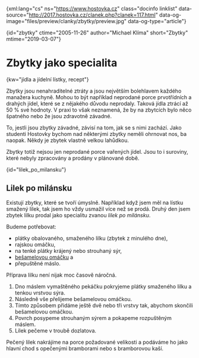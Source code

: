 
{xml:lang="cs" ns="https://www.hostovka.cz" class="docinfo linklist" data-source="http://2017.hostovka.cz/clanek.php?clanek=117.html" data-og-image="files/preview/clanky/zbytky/preview.jpg" data-og-type="article"}

{id="zbytky" ctime="2005-11-26" author="Michael Klíma" short="Zbytky" mtime="2019-03-07"}

# Zbytky jako specialita

<!-- generated attribute kw by user_udpatekw.sh on 2019-02-23, do not edit -->

{kw="jídla a jídelní lístky, recept"}

Zbytky jsou nenahraditelné ztráty a jsou největším bolehlavem každého manažera kuchyně. Mohou to být například neprodané porce prvotřídních a drahých jídel, které se z nějakého důvodu neprodaly. Taková jídla ztrácí až 50 % své hodnoty. V praxi to však neznamená, že by na zbytcích bylo něco špatného nebo že jsou zdravotně závadné.

To, jestli jsou zbytky závadné, závisí na tom, jak se s nimi zachází. Jako studenti Hostovky bychom nad některými zbytky neměli ohrnovat nos, ba naopak. Někdy je zbytek vlastně velkou lahůdkou.

Zbytky totiž nejsou jen neprodané porce vařených jídel. Jsou to i suroviny, které nebyly zpracovány a prodány v plánované době.

{id="lilek\_po\_milansku"}

## Lilek po milánsku

Existují zbytky, které se tvoří úmyslně. Například když jsem měl na lístku smažený lilek, tak jsem ho vždy usmažil více než se prodá. Druhý den jsem zbytek lilku prodal jako specialitu zvanou _lilek po milánsku_.

Budeme potřebovat:

  * plátky obalovaného, smaženého lilku (zbytek z minulého dne),
  * rajskou omáčku,
  * na tenké plátky krájený nebo strouhaný sýr,
  * [bešamelovou omáčku][1] a
  * přepuštěné máslo.

Příprava lilku není nijak moc časově náročná.

  1. Dno máslem vymaštěného pekáčku pokryjeme plátky smaženého lilku a tenkou vrstvou sýra.
  2. Následně vše přelijeme bešamelovou omáčkou.
  3. Tímto způsobem přidáme ještě dvě nebo tři vrstvy tak, abychom skončili bešamelovou omáčkou.
  4. Povrch posypeme strouhaným sýrem a pokapeme rozpuštěným máslem.
  5. Lilek pečeme v troubě dozlatova.

Pečený lilek nakrájíme na porce požadované velikosti a podáváme ho jako hlavní chod s opečenými bramborami nebo s bramborovou kaší.

 [1]: /besamel
